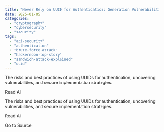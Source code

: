 ```yaml
---
title: "Never Rely on UUID for Authentication: Generation Vulnerabilities and Best Practices"
date: 2025-01-05
categories: 
  - "cryptography"
  - "cybersecurity"
  - "security"
tags: 
  - "api-security"
  - "authentication"
  - "brute-force-attack"
  - "hackernoon-top-story"
  - "sandwich-attack-explained"
  - "uuid"
---
```


The risks and best practices of using UUIDs for authentication, uncovering vulnerabilities, and secure implementation strategies.

Read All

The risks and best practices of using UUIDs for authentication, uncovering vulnerabilities, and secure implementation strategies.

Read All

Go to Source
